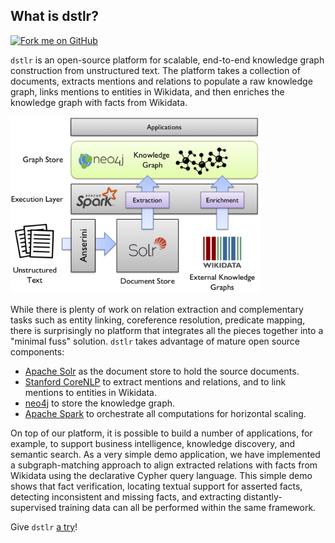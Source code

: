 ## What is dstlr?

<a href="https://github.com/dstlry/dstlr"><img width="149" height="149" src="https://github.blog/wp-content/uploads/2008/12/forkme_right_gray_6d6d6d.png?resize=149%2C149" class="attachment-full size-full" alt="Fork me on GitHub" data-recalc-dims="1"></a>

`dstlr` is an open-source platform for scalable, end-to-end knowledge graph construction from unstructured text.
The platform takes a collection of documents, extracts mentions and relations to populate a raw knowledge graph, links mentions to entities in Wikidata, and then enriches the knowledge graph with facts from Wikidata.

<img width="400px" src="architecture.png">

While there is plenty of work on relation extraction and complementary tasks such as entity linking, coreference resolution, predicate mapping, there is surprisingly no platform that integrates all the pieces together into a "minimal fuss" solution.
`dstlr` takes advantage of mature open source components:

+ [Apache Solr](https://lucene.apache.org/solr/) as the document store to hold the source documents.
+ [Stanford CoreNLP](https://stanfordnlp.github.io/CoreNLP/) to extract mentions and relations, and to link mentions to entities in Wikidata.
+ [neo4j](https://neo4j.com/) to store the knowledge graph.
+ [Apache Spark](https://spark.apache.org/) to orchestrate all computations for horizontal scaling.

On top of our platform, it is possible to build a number of applications, for example, to support business intelligence, knowledge discovery, and semantic search.
As a very simple demo application, we have implemented a subgraph-matching approach to align extracted relations with facts from Wikidata using the declarative Cypher query language.
This simple demo shows that fact verification, locating textual support for asserted facts, detecting inconsistent and missing facts, and extracting distantly-supervised training data can all be performed within the same framework.

Give `dstlr` [a try](https://github.com/dstlry/dstlr)!
